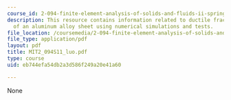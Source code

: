 ```yaml
---
course_id: 2-094-finite-element-analysis-of-solids-and-fluids-ii-spring-2011
description: This resource contains information related to ductile fracture characterization
  of an aluminum alloy sheet using numerical simulations and tests.
file_location: /coursemedia/2-094-finite-element-analysis-of-solids-and-fluids-ii-spring-2011/eb744efa54db2a3d586f249a20e41a60_MIT2_094S11_luo.pdf
file_type: application/pdf
layout: pdf
title: MIT2_094S11_luo.pdf
type: course
uid: eb744efa54db2a3d586f249a20e41a60

---
```

None